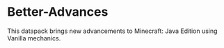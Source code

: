 # Better-Advances
This datapack brings new advancements to Minecraft: Java Edition using Vanilla mechanics.
